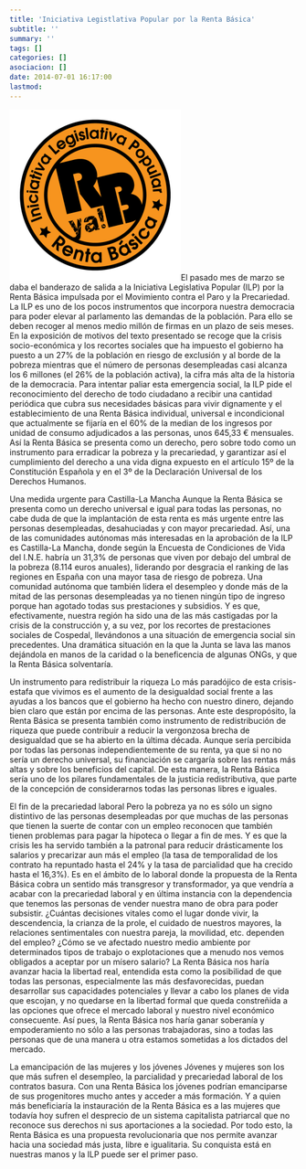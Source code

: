 ```yaml
---
title: 'Iniciativa Legistlativa Popular por la Renta Básica'
subtitle: ''
summary: ''
tags: []
categories: []
asociacion: []
date: 2014-07-01 16:17:00
lastmod:
---
```


<img src="img/logo_ilp_300.png#righ" alt="" width="300">El pasado mes de marzo se daba el banderazo de salida a la Iniciativa Legislativa Popular (ILP) por la Renta Básica impulsada por el Movimiento contra el Paro y la Precariedad. La ILP es uno de los pocos instrumentos que incorpora nuestra democracia para poder elevar al parlamento las demandas de la población. Para ello se deben recoger al menos medio millón de firmas en un plazo de seis meses. En la exposición de motivos del texto presentado se recoge que la crisis socio-económica y los recortes sociales que ha impuesto el gobierno ha puesto a un 27% de la población en riesgo de exclusión y al borde de la pobreza mientras que el número de personas desempleadas casi alcanza los 6 millones (el 26% de la población activa), la cifra más alta de la historia de la democracia.
Para intentar paliar esta emergencia social, la ILP pide el reconocimiento del derecho de todo ciudadano a recibir una cantidad periódica que cubra sus necesidades básicas para vivir dignamente y el establecimiento de una Renta Básica individual, universal e incondicional que actualmente se fijaría en el 60% de la median de los ingresos por unidad de consumo adjudicados a las personas, unos 645,33 € mensuales.
Así la Renta Básica se presenta como un derecho, pero sobre todo como un instrumento para erradicar la pobreza y la precariedad, y garantizar así el cumplimiento del derecho a una vida digna expuesto en el artículo 15º de la Constitución Española y en el 3º de la Declaración Universal de los Derechos Humanos.

Una medida urgente para Castilla-La Mancha
Aunque la Renta Básica se presenta como un derecho universal e igual para todas las personas, no cabe duda de que la implantación de esta renta es más urgente entre las personas desempleadas, desahuciadas y con mayor precariedad. Así, una de las comunidades autónomas más interesadas en la aprobación de la ILP es Castilla-La Mancha, donde según la Encuesta de Condiciones de Vida del I.N.E. habría un 31,3% de personas que viven por debajo del umbral de la pobreza (8.114 euros anuales), liderando por desgracia el ranking de las regiones en España con una mayor tasa de riesgo de pobreza. Una comunidad autónoma que también lidera el desempleo y donde más de la mitad de las personas desempleadas ya no tienen ningún tipo de ingreso porque han agotado todas sus prestaciones y subsidios.
Y es que, efectivamente, nuestra región ha sido una de las más castigadas por la crisis de la construcción y, a su vez, por los recortes de prestaciones sociales de Cospedal, llevándonos a una situación de emergencia social sin precedentes. Una dramática situación en la que la Junta se lava las manos dejándola en manos de la caridad o la beneficencia de algunas ONGs, y que la Renta Básica solventaría.

Un instrumento para redistribuir la riqueza
Lo más paradójico de esta crisis-estafa que vivimos es el aumento de la desigualdad social frente a las ayudas a los bancos que el gobierno ha hecho con nuestro dinero, dejando bien claro que están por encima de las personas. Ante este despropósito, la Renta Básica se presenta también como instrumento de redistribución de riqueza que puede contribuir a reducir la vergonzosa brecha de desigualdad que se ha abierto en la última década.
Aunque sería percibida por todas las personas independientemente de su  renta, ya que si no no sería un derecho universal, su financiación se cargaría sobre las rentas más altas y sobre los beneficios del capital. De esta manera, la Renta Básica sería uno de los pilares fundamentales de la justicia redistributiva, que parte de la concepción de considerarnos todas las personas libres e iguales. 

El fin de la precariedad laboral
Pero la pobreza ya no es sólo un signo distintivo de las personas desempleadas por que muchas de las personas que tienen la suerte de contar con un empleo reconocen que también tienen problemas para pagar la hipoteca o llegar a fin de mes. Y es que la crisis les ha servido también a la patronal para reducir drásticamente los salarios y precarizar aun más el empleo (la tasa de temporalidad de los contrato ha repuntado hasta el 24% y la tasa de parcialidad que ha crecido hasta el 16,3%).
Es en el ámbito de lo laboral donde la propuesta de la Renta Básica cobra un sentido más transgresor y transformador, ya que vendría a acabar con la precariedad laboral y en última instancia con la dependencia que tenemos las personas de vender nuestra mano de obra para poder subsistir. ¿Cuántas decisiones vitales como el lugar donde vivir, la descendencia, la crianza de la prole, el cuidado de nuestros mayores, la relaciones sentimentales con nuestra pareja, la movilidad, etc. dependen del empleo? ¿Cómo se ve afectado nuestro medio ambiente por determinados tipos de trabajo o explotaciones que a menudo nos vemos obligados a aceptar por un mísero salario?
La Renta Básica nos haría avanzar hacia la libertad real, entendida esta como la posibilidad de que todas las personas, especialmente las más desfavorecidas, puedan desarrollar sus capacidades potenciales y llevar a cabo los planes de vida que escojan, y no quedarse en la libertad formal que queda constreñida a las opciones que ofrece el mercado laboral y nuestro nivel económico consecuente. Así pues, la Renta Básica nos haría ganar soberanía y empoderamiento no sólo a las personas trabajadoras, sino a todas las personas que de una manera u otra estamos sometidas a los dictados del mercado.

La emancipación de las mujeres y los jóvenes
Jóvenes y mujeres son los que más sufren el desempleo, la parcialidad y precariedad laboral de los contratos basura. Con una Renta Básica los jóvenes podrían emanciparse de sus progenitores mucho antes y acceder a más formación. Y a quien más beneficiaría la instauración de la Renta Básica es a las mujeres que todavía hoy sufren el desprecio de un sistema capitalista patriarcal que no reconoce sus derechos ni sus aportaciones a la sociedad.
Por todo esto, la Renta Básica es una propuesta revolucionaria que nos permite avanzar hacia una sociedad más justa, libre e igualitaria. Su conquista está en nuestras manos y la ILP puede ser el primer paso. 

